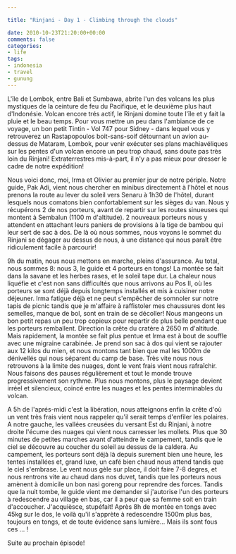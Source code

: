 ```yaml
---

title: "Rinjani - Day 1 - Climbing through the clouds"

date: 2010-10-23T21:20:00+00:00
comments: false
categories: 
- life
tags:
- indonesia
- travel
- gunung
---
```


L'île de Lombok, entre Bali et Sumbawa, abrite l'un des volcans les plus mystiques de la ceinture de feu du Pacifique, et le deuxième plus haut d'Indonésie. Volcan encore trés actif, le Rinjani domine toute l'île et y fait la pluie et le beau temps. Pour vous mettre un peu dans l'ambiance de ce voyage, un bon petit Tintin - Vol 747 pour Sidney - dans lequel vous y retrouverez un Rastapopoulos boit-sans-soif détournant un avion au-dessus de Mataram, Lombok, pour venir exécuter ses plans machiavéliques sur les pentes d'un volcan encore un peu trop chaud, sans doute pas très loin du Rinjani! Extraterrestres mis-à-part, il n'y a pas mieux pour dresser le cadre de notre expédition!

 Nous voici donc, moi, Irma et Olivier au premier jour de notre périple. Notre guide, Pak Adi, vient nous chercher en minibus directement à l'hôtel et nous prenons la route au lever du soleil vers Senaru à 1h30 de l'hôtel, durant lesquels nous comatons bien confortablement sur les sièges du van. Nous y récupérons 2 de nos porteurs, avant de repartir sur les routes sinueuses qui montent à Sembalun (1100 m d'altitude). 2 nouveaux porteurs nous y attendent en attachant leurs paniers de provisions à la tige de bambou qui leur sert de sac à dos. De là où nous sommes, nous voyons le sommet du Rinjani se dégager au dessus de nous, à une distance qui nous paraît être ridiculement facile à parcourir!

 9h du matin, nous nous mettons en marche, pleins d'assurance. Au total, nous sommes 8: nous 3, le guide et 4 porteurs en tongs! La montée se fait dans la savane et les herbes rases, et le soleil tape dur. La chaleur nous liquéfie et c'est non sans difficultés que nous arrivons au Pos II, où les porteurs se sont déjà depuis longtemps installés et mis à cuisiner notre déjeuner. Irma fatigue déjà et ne peut s'empêcher de somnoler sur notre tapis de picnic tandis que je m'affaire à raffistoler mes chaussures dont les semelles, manque de bol, sont en train de se décoller! Nous mangeons un bon petit repas un peu trop copieux pour repartir de plus belle pendant que les porteurs remballent. Direction la crête du cratère à 2650 m d'altitude. Mais rapidement, la montée se fait plus pentue et Irma est à bout de souffle avec une migraine carabinée. Je prend son sac à dos qui vient se rajouter aux 12 kilos du mien, et nous montons tant bien que mal les 1000m de dénivellés qui nous séparent du camp de base. Très vite nous nous retrouvons à la limite des nuages, dont le vent frais vient nous rafraîchir. Nous faisons des pauses régulièrement et tout le monde trouve progressivement son rythme. Plus nous montons, plus le paysage devient irréel et silencieux, coincé entre les nuages et les pentes interminables du volcan.

 A 5h de l'aprés-midi c'est la libération, nous atteignons enfin la crête d'où un vent très frais vient nous rappeler qu'il serait temps d'enfiler les polaires. A notre gauche, les vallées creusées du versant Est du Rinjani, à notre droite l'écume des nuages qui vient nous carresser les mollets. Plus que 30 minutes de petites marches avant d'atteindre le campement, tandis que le ciel se découvre au coucher du soleil au dessus de la caldera. Au campement, les porteurs sont déjà là depuis surement bien une heure, les tentes installées et, grand luxe, un café bien chaud nous attend tandis que le ciel s'embrase. Le vent nous gèle sur place, il doit faire 7-8 degres, et nous rentrons vite au chaud dans nos duvet, tandis que les porteurs nous amènent à domicile un bon nasi goreng pour reprendre des forces. Tandis que la nuit tombe, le guide vient me demander si j'autorise l'un des porteurs à redescendre au village en bas, car il a peur que sa femme soit en train d'accoucher. J'acquièsce, stupéfait! Après 8h de montée en tongs avec 45kg sur le dos, le voilà qu'il s'apprète à redescendre 1500m plus bas, toujours en tongs, et de toute évidence sans lumière... Mais ils sont fous ces ... !
 
 Suite au prochain épisode!
